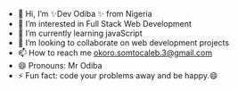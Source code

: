 - 👋 Hi, I’m  ✨Dev Odiba ✨ from Nigeria
- 👀 I’m interested in Full Stack Web Development
- 🌱 I’m currently learning javaScript
- 💞️ I’m looking to collaborate on web development projects
- 📫 How to reach me okoro.somtocaleb.3@gmail.com
- 😄 Pronouns: Mr Odiba
- ⚡ Fun fact: code your problems away and be happy.😄

<!---
odiba001/odiba001 is a ✨ special ✨ repository because its `README.md` (this file) appears on your GitHub profile.
You can click the Preview link to take a look at your changes.
--->
